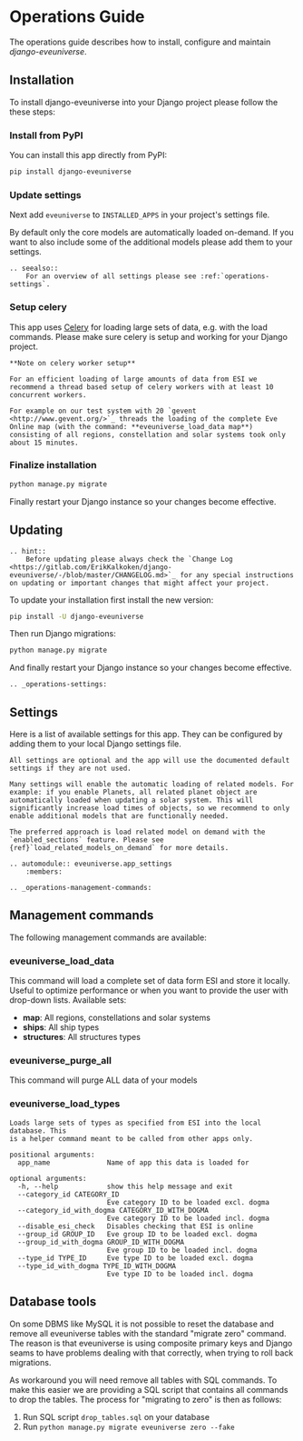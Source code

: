 # Operations Guide

The operations guide describes how to install, configure and maintain *django-eveuniverse*.

## Installation

To install django-eveuniverse into your Django project please follow the these steps:

### Install from PyPI

You can install this app directly from PyPI:

```bash
pip install django-eveuniverse
```

### Update settings

Next add `eveuniverse` to `INSTALLED_APPS` in your project's settings file.

By default only the core models are automatically loaded on-demand. If you want to also include some of the additional models please add them to your settings.

```{eval-rst}
.. seealso::
    For an overview of all settings please see :ref:`operations-settings`.
```

### Setup celery

This app uses [Celery](https://docs.celeryproject.org/en/stable/index.html) for loading large sets of data, e.g. with the load commands. Please make sure celery is setup and working for your Django project.

```{note}
**Note on celery worker setup**

For an efficient loading of large amounts of data from ESI we recommend a thread based setup of celery workers with at least 10 concurrent workers.

For example on our test system with 20 `gevent <http://www.gevent.org/>`_ threads the loading of the complete Eve Online map (with the command: **eveuniverse_load_data map**) consisting of all regions, constellation and solar systems took only about 15 minutes.
```

### Finalize installation

```bash
python manage.py migrate
```

Finally restart your Django instance so your changes become effective.

## Updating

```{eval-rst}
.. hint::
    Before updating please always check the `Change Log <https://gitlab.com/ErikKalkoken/django-eveuniverse/-/blob/master/CHANGELOG.md>`_ for any special instructions on updating or important changes that might affect your project.
```

To update your installation first install the new version:

```bash
pip install -U django-eveuniverse
```

Then run Django migrations:

```bash
python manage.py migrate
```

And finally restart your Django instance so your changes become effective.

```{eval-rst}
.. _operations-settings:
```

## Settings

Here is a list of available settings for this app. They can be configured by adding them to your local Django settings file.

```{note}
All settings are optional and the app will use the documented default settings if they are not used.
```

```{important}
Many settings will enable the automatic loading of related models. For example: if you enable Planets, all related planet object are automatically loaded when updating a solar system. This will significantly increase load times of objects, so we recommend to only enable additional models that are functionally needed.

The preferred approach is load related model on demand with the `enabled_sections` feature. Please see {ref}`load_related_models_on_demand` for more details.
```

```{eval-rst}
.. automodule:: eveuniverse.app_settings
    :members:
```

```{eval-rst}
.. _operations-management-commands:
```

## Management commands

The following management commands are available:

### eveuniverse_load_data

This command will load a complete set of data form ESI and store it locally. Useful to optimize performance or when you want to provide the user with drop-down lists. Available sets:

- **map**: All regions, constellations and solar systems
- **ships**: All ship types
- **structures**: All structures types

### eveuniverse_purge_all

This command will purge ALL data of your models

### eveuniverse_load_types

```text
Loads large sets of types as specified from ESI into the local database. This
is a helper command meant to be called from other apps only.

positional arguments:
  app_name              Name of app this data is loaded for

optional arguments:
  -h, --help            show this help message and exit
  --category_id CATEGORY_ID
                        Eve category ID to be loaded excl. dogma
  --category_id_with_dogma CATEGORY_ID_WITH_DOGMA
                        Eve category ID to be loaded incl. dogma
  --disable_esi_check   Disables checking that ESI is online
  --group_id GROUP_ID   Eve group ID to be loaded excl. dogma
  --group_id_with_dogma GROUP_ID_WITH_DOGMA
                        Eve group ID to be loaded incl. dogma
  --type_id TYPE_ID     Eve type ID to be loaded excl. dogma
  --type_id_with_dogma TYPE_ID_WITH_DOGMA
                        Eve type ID to be loaded incl. dogma
```

## Database tools

On some DBMS like MySQL it is not possible to reset the database and remove all eveuniverse tables with the standard "migrate zero" command. The reason is that eveuniverse is using composite primary keys and Django seams to have problems dealing with that correctly, when trying to roll back migrations.

As workaround you will need remove all tables with SQL commands. To make this easier we are providing a SQL script that contains all commands to drop the tables. The process for "migrating to zero" is then as follows:

1. Run SQL script `drop_tables.sql` on your database
2. Run `python manage.py migrate eveuniverse zero --fake`
